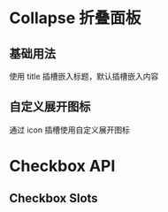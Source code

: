 <script setup>
import Basic from '../examples/collapse/Basic.vue'
import Custom from '../examples/collapse/Custom.vue'
import Slots from '../examples/collapse/Slots.vue'

</script>

# Collapse 折叠面板

## 基础用法
使用 title 插槽嵌入标题，默认插槽嵌入内容
<demo vue="../examples/collapse/Basic.vue"/>

## 自定义展开图标
通过 icon 插槽使用自定义展开图标
<demo vue="../examples/collapse/Custom.vue"/>

# Checkbox API

## Checkbox Slots
<Slots/>